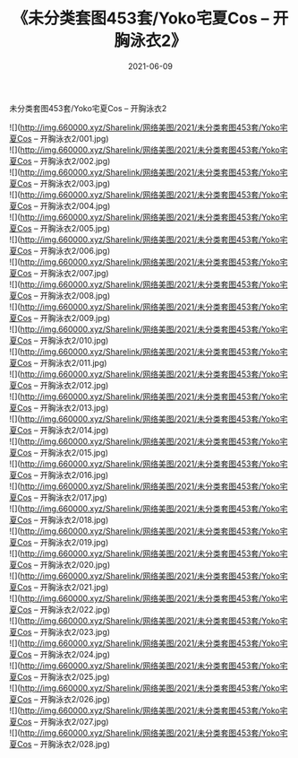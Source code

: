 ﻿---
layout: post
title:  《未分类套图453套/Yoko宅夏Cos – 开胸泳衣2》
date:   2021-06-09
img: http://img.660000.xyz/Sharelink/网络美图/2021/未分类套图453套/Yoko宅夏Cos – 开胸泳衣2/000.jpg
categories: [美女, 清纯, 唯美]
---

未分类套图453套/Yoko宅夏Cos – 开胸泳衣2

 ![](http://img.660000.xyz/Sharelink/网络美图/2021/未分类套图453套/Yoko宅夏Cos – 开胸泳衣2/001.jpg) <br>![](http://img.660000.xyz/Sharelink/网络美图/2021/未分类套图453套/Yoko宅夏Cos – 开胸泳衣2/002.jpg) <br>![](http://img.660000.xyz/Sharelink/网络美图/2021/未分类套图453套/Yoko宅夏Cos – 开胸泳衣2/003.jpg) <br>![](http://img.660000.xyz/Sharelink/网络美图/2021/未分类套图453套/Yoko宅夏Cos – 开胸泳衣2/004.jpg) <br>![](http://img.660000.xyz/Sharelink/网络美图/2021/未分类套图453套/Yoko宅夏Cos – 开胸泳衣2/005.jpg) <br>![](http://img.660000.xyz/Sharelink/网络美图/2021/未分类套图453套/Yoko宅夏Cos – 开胸泳衣2/006.jpg) <br>![](http://img.660000.xyz/Sharelink/网络美图/2021/未分类套图453套/Yoko宅夏Cos – 开胸泳衣2/007.jpg) <br>![](http://img.660000.xyz/Sharelink/网络美图/2021/未分类套图453套/Yoko宅夏Cos – 开胸泳衣2/008.jpg) <br>![](http://img.660000.xyz/Sharelink/网络美图/2021/未分类套图453套/Yoko宅夏Cos – 开胸泳衣2/009.jpg) <br>![](http://img.660000.xyz/Sharelink/网络美图/2021/未分类套图453套/Yoko宅夏Cos – 开胸泳衣2/010.jpg) <br>![](http://img.660000.xyz/Sharelink/网络美图/2021/未分类套图453套/Yoko宅夏Cos – 开胸泳衣2/011.jpg) <br>![](http://img.660000.xyz/Sharelink/网络美图/2021/未分类套图453套/Yoko宅夏Cos – 开胸泳衣2/012.jpg) <br>![](http://img.660000.xyz/Sharelink/网络美图/2021/未分类套图453套/Yoko宅夏Cos – 开胸泳衣2/013.jpg) <br>![](http://img.660000.xyz/Sharelink/网络美图/2021/未分类套图453套/Yoko宅夏Cos – 开胸泳衣2/014.jpg) <br>![](http://img.660000.xyz/Sharelink/网络美图/2021/未分类套图453套/Yoko宅夏Cos – 开胸泳衣2/015.jpg) <br>![](http://img.660000.xyz/Sharelink/网络美图/2021/未分类套图453套/Yoko宅夏Cos – 开胸泳衣2/016.jpg) <br>![](http://img.660000.xyz/Sharelink/网络美图/2021/未分类套图453套/Yoko宅夏Cos – 开胸泳衣2/017.jpg) <br>![](http://img.660000.xyz/Sharelink/网络美图/2021/未分类套图453套/Yoko宅夏Cos – 开胸泳衣2/018.jpg) <br>![](http://img.660000.xyz/Sharelink/网络美图/2021/未分类套图453套/Yoko宅夏Cos – 开胸泳衣2/019.jpg) <br>![](http://img.660000.xyz/Sharelink/网络美图/2021/未分类套图453套/Yoko宅夏Cos – 开胸泳衣2/020.jpg) <br>![](http://img.660000.xyz/Sharelink/网络美图/2021/未分类套图453套/Yoko宅夏Cos – 开胸泳衣2/021.jpg) <br>![](http://img.660000.xyz/Sharelink/网络美图/2021/未分类套图453套/Yoko宅夏Cos – 开胸泳衣2/022.jpg) <br>![](http://img.660000.xyz/Sharelink/网络美图/2021/未分类套图453套/Yoko宅夏Cos – 开胸泳衣2/023.jpg) <br>![](http://img.660000.xyz/Sharelink/网络美图/2021/未分类套图453套/Yoko宅夏Cos – 开胸泳衣2/024.jpg) <br>![](http://img.660000.xyz/Sharelink/网络美图/2021/未分类套图453套/Yoko宅夏Cos – 开胸泳衣2/025.jpg) <br>![](http://img.660000.xyz/Sharelink/网络美图/2021/未分类套图453套/Yoko宅夏Cos – 开胸泳衣2/026.jpg) <br>![](http://img.660000.xyz/Sharelink/网络美图/2021/未分类套图453套/Yoko宅夏Cos – 开胸泳衣2/027.jpg) <br>![](http://img.660000.xyz/Sharelink/网络美图/2021/未分类套图453套/Yoko宅夏Cos – 开胸泳衣2/028.jpg) <br>